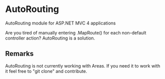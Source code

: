 AutoRouting
===========

AutoRouting module for ASP.NET MVC 4 applications


Are you tired of manually entering .MapRoute() for each non-default controller action? AutoRouting is a solution.



Remarks
-------
AutoRouting is not currently working with Areas. If you need it to work with it feel free to "git clone" and contribute.

